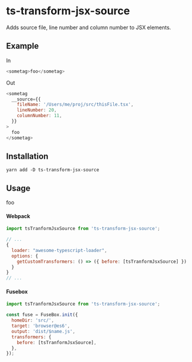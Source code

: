 # ts-transform-jsx-source

Adds source file, line number and column number to JSX elements.

## Example

In

```js
<sometag>foo</sometag>
```

Out

```js
<sometag
  __source={{
    fileName: '/Users/me/proj/src/thisFile.tsx',
    lineNumber: 20,
    columnNumber: 11,
  }}
>
  foo
</sometag>
```

## Installation

```
yarn add -D ts-transform-jsx-source
```

## Usage

foo

#### Webpack

```js
import tsTranformJsxSource from 'ts-transform-jsx-source';

// ...
{
  loader: "awesome-typescript-loader",
  options: {
    getCustomTransformers: () => ({ before: [tsTranformJsxSource] })
  }
}
// ...
```

#### Fusebox

```js
import tsTranformJsxSource from 'ts-transform-jsx-source';

const fuse = FuseBox.init({
  homeDir: 'src/',
  target: 'browser@es6',
  output: 'dist/$name.js',
  transformers: {
    before: [tsTranformJsxSource],
  },
});
```
